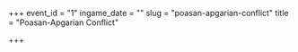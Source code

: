 +++
event_id = "1"
ingame_date = ""
slug = "poasan-apgarian-conflict"
title = "Poasan-Apgarian Conflict"

+++


